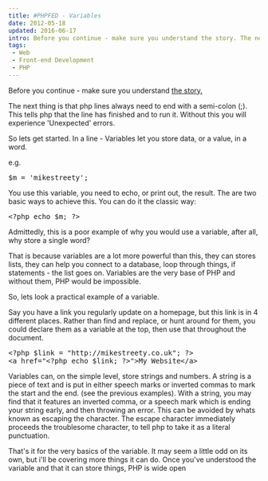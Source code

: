 ```yaml
---
title: #PHPFED - Variables
date: 2012-05-18
updated: 2016-06-17
intro: Before you continue - make sure you understand the story. The next thing is that php lines always need to end with a semi-colon (;). This tells php that the line ...
tags:
 - Web
 - Front-end Development
 - PHP
---
```


<p>Before you continue - make sure you understand <a title="PHP for Front-End Devs: The Story" href="/blog/php-for-front-end-devs-the-story">the story.</a></p>

<p>The next thing is that php lines always need to end with a semi-colon (;). This tells php that the line has finished and to run it. Without this you will experience 'Unexpected' errors.</p>



<p>So lets get started. In a line - Variables let you store data, or a value, in a word.</p>



<p>e.g.<br>
</p>



<pre class="language-php">$m = 'mikestreety';</pre>







<p>You use this variable, you need to echo, or print out, the result. The are two basic ways to achieve this. You can do it the classic way:<br>
</p>



<pre class="language-php">&lt;?php echo $m; ?&gt;</pre>







<p>Admittedly, this is a poor example of why you would use a variable, after all, why store a single word?</p>



<p>That is because variables are a lot more powerful than this, they can stores lists, they can help you connect to a database, loop through things, if statements - the list goes on. Variables are the very base of PHP and without them, PHP would be impossible.</p>



<p>So, lets look a practical example of a variable.</p>



<p>Say you have a link you regularly update on a homepage, but this link is in 4 different places. Rather than find and replace, or hunt around for them, you could declare them as a variable at the top, then use that throughout the document.</p>



<pre class="language-php">&lt;?php $link = "http://mikestreety.co.uk"; ?&gt;
&lt;a href="&lt;?php echo $link; ?&gt;"&gt;My Website&lt;/a&gt;</pre>







<p>Variables can, on the simple level, store strings and numbers. A string is a piece of text and is put in either speech marks or inverted commas to mark the start and the end. (see the previous examples). With a string, you may find that it features an inverted comma, or a speech mark which is ending your string early, and then throwing an error. This can be avoided by whats known as escaping the character. The escape character immediately proceeds the troublesome character, to tell php to take it as a literal punctuation.</p>



<p>That's it for the very basics of the variable. It may seem a little odd on its own, but i'll be covering more things it can do. Once you've understood the variable and that it can store things, PHP is wide open</p>